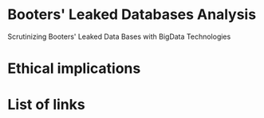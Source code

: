 # Booters' Leaked Databases Analysis
Scrutinizing Booters' Leaked Data Bases with BigData Technologies

# Ethical implications


# List of links
